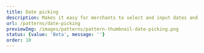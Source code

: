 ```yaml
---
title: Date picking
description: Makes it easy for merchants to select and input dates and date ranges.
url: /patterns/date-picking
previewImg: /images/patterns/pattern-thumbnail-date-picking.png
status: {value: 'Beta', message: ''}
order: 10
---
```

